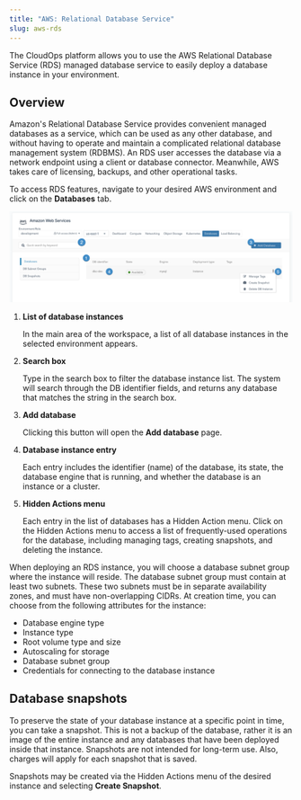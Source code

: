 ```yaml
---
title: "AWS: Relational Database Service"
slug: aws-rds
---
```



The CloudOps platform allows you to use the AWS Relational Database Service \(RDS\) managed database service to easily deploy a database instance in your environment.

## Overview

Amazon's Relational Database Service provides convenient managed databases as a service, which can be used as any other database, and without having to operate and maintain a complicated relational database management system \(RDBMS\). An RDS user accesses the database via a network endpoint using a client or database connector. Meanwhile, AWS takes care of licensing, backups, and other operational tasks.

To access RDS features, navigate to your desired AWS environment and click on the **Databases** tab.

![Screenshot of the AWS databases tab, with numbered dots indicating features of interest](aws-rds-databases-list.png)

1.  **List of database instances**

    In the main area of the workspace, a list of all database instances in the selected environment appears.

2.  **Search box**

    Type in the search box to filter the database instance list. The system will search through the DB identifier fields, and returns any database that matches the string in the search box.

3.  **Add database**

    Clicking this button will open the **Add database** page.

4.  **Database instance entry**

    Each entry includes the identifier \(name\) of the database, its state, the database engine that is running, and whether the database is an instance or a cluster.

5.  **Hidden Actions menu**

    Each entry in the list of databases has a Hidden Action menu. Click on the Hidden Actions menu to access a list of frequently-used operations for the database, including managing tags, creating snapshots, and deleting the instance.


When deploying an RDS instance, you will choose a database subnet group where the instance will reside. The database subnet group must contain at least two subnets. These two subnets must be in separate availability zones, and must have non-overlapping CIDRs. At creation time, you can choose from the following attributes for the instance:

-   Database engine type
-   Instance type
-   Root volume type and size
-   Autoscaling for storage
-   Database subnet group
-   Credentials for connecting to the database instance

## Database snapshots

To preserve the state of your database instance at a specific point in time, you can take a snapshot. This is not a backup of the database, rather it is an image of the entire instance and any databases that have been deployed inside that instance. Snapshots are not intended for long-term use. Also, charges will apply for each snapshot that is saved.

Snapshots may be created via the Hidden Actions menu of the desired instance and selecting **Create Snapshot**.

